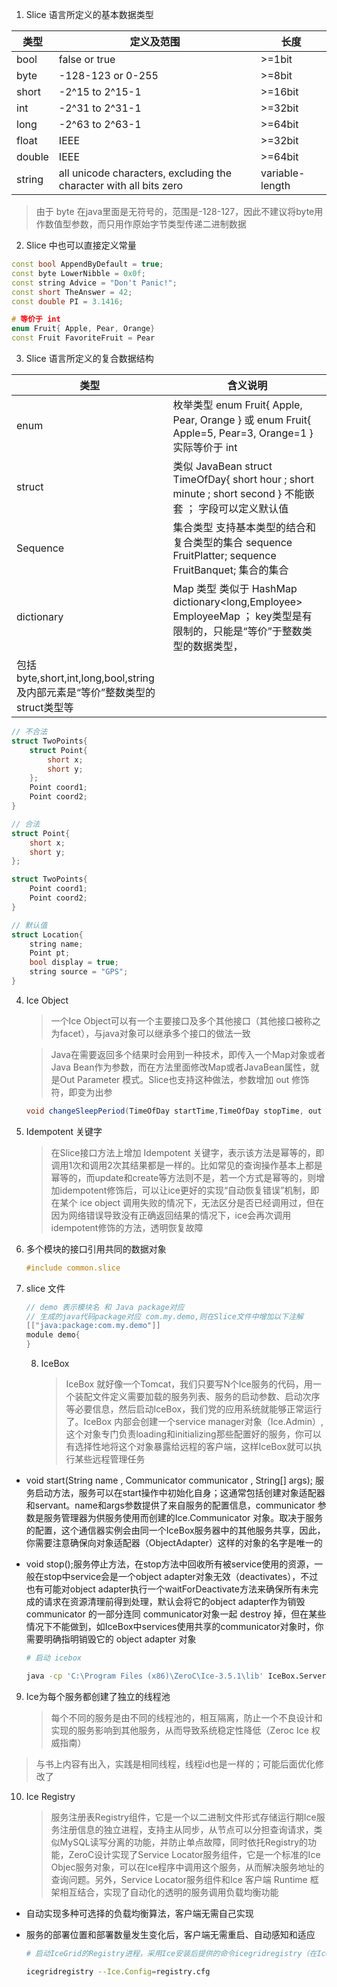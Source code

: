 1. Slice 语言所定义的基本数据类型

| 类型 | 定义及范围 | 长度 |
| --- | --- | --- |
| bool | false or true | >=1bit |
| byte | -128-123 or 0-255 | >=8bit |
| short | -2^15 to 2^15-1 | >=16bit |
| int | -2^31 to 2^31-1 | >=32bit |
| long | -2^63 to 2^63-1 | >=64bit |
| float | IEEE | >=32bit |
| double | IEEE | >=64bit |
| string | all unicode characters, excluding the character with all bits zero | variable-length |

> 由于 byte 在java里面是无符号的，范围是-128-127，因此不建议将byte用作数值型参数，而只用作原始字节类型传递二进制数据

2. Slice 中也可以直接定义常量
```C++
const bool AppendByDefault = true;
const byte LowerNibble = 0x0f;
const string Advice = "Don't Panic!";
const short TheAnswer = 42;
const double PI = 3.1416;

# 等价于 int 
enum Fruit{ Apple, Pear, Orange}
const Fruit FavoriteFruit = Pear
```

3. Slice 语言所定义的复合数据结构

|类型|含义说明|
| --- | ---|
| enum |枚举类型 enum Fruit{ Apple, Pear, Orange } 或 enum Fruit{ Apple=5, Pear=3, Orange=1 } 实际等价于 int|
| struct | 类似 JavaBean struct TimeOfDay{ short hour ; short minute ; short second }  不能嵌套 ；  字段可以定义默认值 |
| Sequence | 集合类型 支持基本类型的结合和复合类型的集合 sequence<Fruit> FruitPlatter; sequence<FruitPlatter> FruitBanquet; 集合的集合 |
| dictionary | Map 类型 类似于 HashMap  dictionary<long,Employee> EmployeeMap ； key类型是有限制的，只能是“等价”于整数类型的数据类型，
包括byte,short,int,long,bool,string及内部元素是“等价”整数类型的struct类型等 |

```C
// 不合法
struct TwoPoints{
    struct Point{  
        short x;
        short y;
    };
    Point coord1;
    Point coord2;
}

// 合法
struct Point{ 
    short x;
    short y;
};

struct TwoPoints{  
    Point coord1;
    Point coord2;
}

// 默认值
struct Location{
    string name;
    Point pt;
    bool display = true;
    string source = "GPS";
}

```

4. Ice Object

   > 一个Ice Object可以有一个主要接口及多个其他接口（其他接口被称之为facet），与java对象可以继承多个接口的做法一致

   > Java在需要返回多个结果时会用到一种技术，即传入一个Map对象或者Java Bean作为参数，而在方法里面修改Map或者JavaBean属性，就是Out Parameter 模式。Slice也支持这种做法，参数增加 out 修饰符，即变为出参

   ```java
   void changeSleepPeriod(TimeOfDay startTime,TimeOfDay stopTime, out TimeOfDay prevStartTime,out TimeOfDay prevStopTime)
   ```

   

5. Idempotent 关键字

   > 在Slice接口方法上增加 Idempotent 关键字，表示该方法是幂等的，即调用1次和调用2次其结果都是一样的。比如常见的查询操作基本上都是幂等的，而update和create等方法则不是，若一个方式是幂等的，则增加idempotent修饰后，可以让ice更好的实现“自动恢复错误”机制，即在某个 ice object 调用失败的情况下，无法区分是否已经调用过，但在因为网络错误导致没有正确返回结果的情况下，ice会再次调用idempotent修饰的方法，透明恢复故障

6. 多个模块的接口引用共同的数据对象

   ```c
   #include common.slice
   ```

7. slice 文件

   ```C
   // demo 表示模块名 和 Java package对应
   // 生成的java代码package对应 com.my.demo,则在Slice文件中增加以下注解
   [["java:package:com.my.demo"]]
   module demo{  
   }
   ```

   8. IceBox

      > IceBox 就好像一个Tomcat，我们只要写N个Ice服务的代码，用一个装配文件定义需要加载的服务列表、服务的启动参数、启动次序等必要信息，然后启动IceBox，我们党的应用系统就能够正常运行了。IceBox 内部会创建一个service manager对象（Ice.Admin）,这个对象专门负责loading和initializing那些配置好的服务，你可以有选择性地将这个对象暴露给远程的客户端，这样IceBox就可以执行某些远程管理任务

- void start(String name , Communicator communicator , String[] args); 服务启动方法，服务可以在start操作中初始化自身；这通常包括创建对象适配器和servant。name和args参数提供了来自服务的配置信息，communicator 参数是服务管理器为供服务使用而创建的Ice.Communicator 对象。取决于服务的配置，这个通信器实例会由同一个IceBox服务器中的其他服务共享，因此，你需要注意确保向对象适配器（ObjectAdapter）这样的对象的名字是唯一的

- void stop();服务停止方法，在stop方法中回收所有被service使用的资源，一般在stop中service会是一个object adapter对象无效（deactivates），不过也有可能对object adapter执行一个waitForDeactivate方法来确保所有未完成的请求在资源清理前得到处理，默认会将它的object adapter作为销毁 communicator 的一部分连同 communicator对象一起 destroy 掉，但在某些情况下不能做到，如IceBox中services使用共享的communicator对象时，你需要明确指明销毁它的 object adapter 对象

  ```bash
  # 启动 icebox 
  
  java -cp 'C:\Program Files (x86)\ZeroC\Ice-3.5.1\lib' IceBox.Server --Ice.Config=config.properties
  ```

  

   

9. Ice为每个服务都创建了独立的线程池

   > 每个不同的服务是由不同的线程池的，相互隔离，防止一个不良设计和实现的服务影响到其他服务，从而导致系统稳定性降低（Zeroc Ice 权威指南）

> 与书上内容有出入，实践是相同线程，线程id也是一样的；可能后面优化修改了

10. Ice Registry

    > 服务注册表Registry组件，它是一个以二进制文件形式存储运行期Ice服务注册信息的独立进程，支持主从同步，从节点可以分担查询请求，类似MySQL读写分离的功能，并防止单点故障，同时依托Registry的功能，ZeroC设计实现了Service Locator服务组件，它是一个标准的Ice Objec服务对象，可以在Ice程序中调用这个服务，从而解决服务地址的查询问题。另外，Service Locator服务组件和Ice 客户端 Runtime 框架相互结合，实现了自动化的透明的服务调用负载均衡功能

- 自动实现多种可选择的负载均衡算法，客户端无需自己实现

- 服务的部署位置和部署数量发生变化后，客户端无需重启、自动感知和适应

  ```bash
  # 启动IceGrid的Registry进程，采用Ice安装后提供的命令icegridregistry（在Ice安装目录的Ice-3.5.1\bin子目录下）
  
  icegridregistry --Ice.Config=registry.cfg
  ```

  




